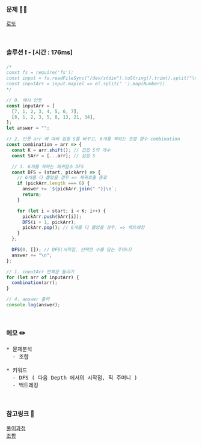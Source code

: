### 문제 🤨❔

[로또](https://www.acmicpc.net/problem/6603)

<br>

### 솔루션 ❗️ - [시간 : 176ms]

```js
/*
const fs = require('fs');
const input = fs.readFileSync("/dev/stdin").toString().trim().split("\n");
const inputArr = input.map(el => el.split(' ').map(Number))
*/

// 0. 예시 인풋
const inputArr = [
  [7, 1, 2, 3, 4, 5, 6, 7],
  [8, 1, 2, 3, 5, 8, 13, 21, 34],
];
let answer = "";

// 2. 인풋 arr 에 따라 집합 S를 바꾸고, 6개를 픽하는 조합 함수 combination
const combination = arr => {
  const K = arr.shift(); // 집합 S의 개수
  const SArr = [...arr]; // 집합 S

  // 3. 6개를 픽하는 재귀함수 DFS
  const DFS = (start, pickArr) => {
    // 6개를 다 뽑았을 경우 => 재귀호출 종료
    if (pickArr.length === 6) {
      answer += `${pickArr.join(" ")}\n`;
      return;
    }

    for (let i = start; i < K; i++) {
      pickArr.push(SArr[i]);
      DFS(i + 1, pickArr);
      pickArr.pop(); // 6개를 다 뽑았을 경우, => 백트래킹
    }
  };

  DFS(0, []); // DFS(시작점, 선택한 수를 담는 주머니)
  answer += "\n";
};

// 1. inputArr 반복문 돌리기
for (let arr of inputArr) {
  combination(arr);
}

// 4. answer 출력
console.log(answer);
```

<br>

### 메모 ✏️

<pre>
* 문제분석
  - 조합
  
* 키워드
  - DFS ( 다음 Depth 에서의 시작점, 픽 주머니 )
  - 백트레킹
</pre>

<br>

### 참고링크 🔗

[풀이과정](https://velog.io/@proshy/JS%EC%88%9C%EC%97%B4%EC%A1%B0%ED%95%A9%EC%A4%91%EB%B3%B5%EC%88%9C%EC%97%B4-%EA%B5%AC%ED%95%98%EA%B8%B0)<br>
[조합](https://github.com/ijieun0123/codingTest/blob/main/%EC%9E%AC%EA%B7%80%ED%95%A8%EC%88%98/%EC%A1%B0%ED%95%A9.js)
